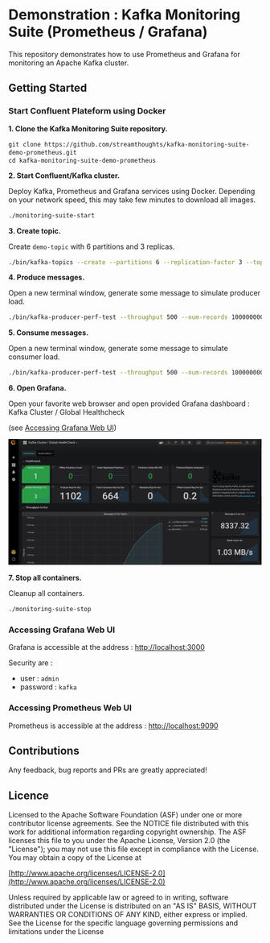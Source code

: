 Demonstration : Kafka Monitoring Suite (Prometheus / Grafana)
==============================================================

This repository demonstrates how to use Prometheus and Grafana  for monitoring an Apache Kafka cluster.

## Getting Started

### Start Confluent Plateform using Docker

**1. Clone the Kafka Monitoring Suite repository.**
```
git clone https://github.com/streamthoughts/kafka-monitoring-suite-demo-prometheus.git
cd kafka-monitoring-suite-demo-prometheus
```
**2. Start Confluent/Kafka cluster.**

Deploy Kafka, Prometheus and Grafana services using Docker. Depending on your network speed, this may take few minutes to download all images.

```bash
./monitoring-suite-start
```

**3. Create topic.**

Create `demo-topic` with 6 partitions and 3 replicas.

```bash
./bin/kafka-topics --create --partitions 6 --replication-factor 3 --topic demo-topic
```

**4. Produce messages.**

Open a new terminal window, generate some message to simulate producer load.

```bash
./bin/kafka-producer-perf-test --throughput 500 --num-records 100000000 --topic demo-topic --record-size 100
```

**5. Consume messages.**

Open a new terminal window, generate some message to simulate consumer load.

```bash
./bin/kafka-producer-perf-test --throughput 500 --num-records 100000000 --topic demo-topic --record-size 100
```

**6. Open Grafana.**

Open your favorite web browser and open provided Grafana dashboard : Kafka Cluster / Global Healthcheck

(see [Accessing Grafana Web UI](#accessing-grafana-web-ui))

![kafka-cluster-healthcheck](./assets/kafka-cluster-healthcheck.png)

**7. Stop all containers.**

Cleanup all containers.

```bash
./monitoring-suite-stop
```

### Accessing Grafana Web UI

Grafana is accessible at the address : [http://localhost:3000](http://localhost:3000)

Security are : 
* user : `admin`
* password : `kafka`

### Accessing Prometheus Web UI

Prometheus is accessible at the address : [http://localhost:9090](http://localhost:9090) 

## Contributions

Any feedback, bug reports and PRs are greatly appreciated!

## Licence

Licensed to the Apache Software Foundation (ASF) under one or more contributor license agreements. See the NOTICE file distributed with this work for additional information regarding copyright ownership. The ASF licenses this file to you under the Apache License, Version 2.0 (the "License"); you may not use this file except in compliance with the License. You may obtain a copy of the License at

[http://www.apache.org/licenses/LICENSE-2.0](http://www.apache.org/licenses/LICENSE-2.0)

Unless required by applicable law or agreed to in writing, software distributed under the License is distributed on an "AS IS" BASIS, WITHOUT WARRANTIES OR CONDITIONS OF ANY KIND, either express or implied. See the License for the specific language governing permissions and limitations under the License